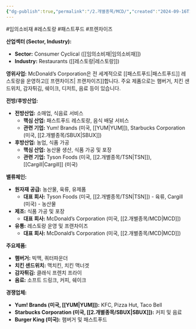 ```yaml
---
{"dg-publish":true,"permalink":"/2.개별종목/MCD/","created":"2024-09-16T12:19:46.603+09:00","updated":"2025-06-03T20:06:00.040+09:00"}
---
```


#임의소비재 #레스토랑 #패스트푸드 #프렌차이즈 

**산업섹터 (Sector, Industry):**

- **Sector:** Consumer Cyclical ([[임의소비재\|임의소비재]])
- **Industry:** Restaurants ([[레스토랑\|레스토랑]])

**영위사업:** McDonald’s Corporation은 전 세계적으로 [[패스트푸드\|패스트푸드]] 레스토랑을 운영하고[[ 프랜차이즈\| 프랜차이즈]]합니다. 주요 제품으로는 햄버거, 치킨 샌드위치, 감자튀김, 쉐이크, 디저트, 음료 등이 있습니다.

**전방/후방산업:**

- **전방산업:** 소매업, 식음료 서비스
    - **핵심 산업:** 패스트푸드 레스토랑, 음식 배달 서비스
    - **관련 기업:** Yum! Brands (미국, [[YUM\|YUM]]), Starbucks Corporation (미국, [[2.개별종목/SBUX\|SBUX]])
- **후방산업:** 농업, 식품 가공
    - **핵심 산업:** 농산물 생산, 식품 가공 및 포장
    - **관련 기업:** Tyson Foods (미국, [[2.개별종목/TSN\|TSN]]), [[Cargill\|Cargill]] (미국)

**밸류체인:**

- **원자재 공급:** 농산물, 육류, 유제품
    - **대표 회사:** Tyson Foods (미국, [[2.개별종목/TSN\|TSN]]) - 육류, Cargill (미국) - 농산물
- **제조:** 식품 가공 및 포장
    - **대표 회사:** McDonald’s Corporation (미국, [[2.개별종목/MCD\|MCD]])
- **유통:** 레스토랑 운영 및 프랜차이즈
    - **대표 회사:** McDonald’s Corporation (미국, [[2.개별종목/MCD\|MCD]])

**주요제품:**

- **햄버거:** 빅맥, 쿼터파운더
- **치킨 샌드위치:** 맥치킨, 치킨 맥너겟
- **감자튀김:** 클래식 프렌치 프라이
- **음료:** 소프트 드링크, 커피, 쉐이크

**경쟁업체:**

- **Yum! Brands (미국, [[YUM\|YUM]]):** KFC, Pizza Hut, Taco Bell
- **Starbucks Corporation (미국, [[2.개별종목/SBUX\|SBUX]]):** 커피 및 음료
- **Burger King (미국):** 햄버거 및 패스트푸드